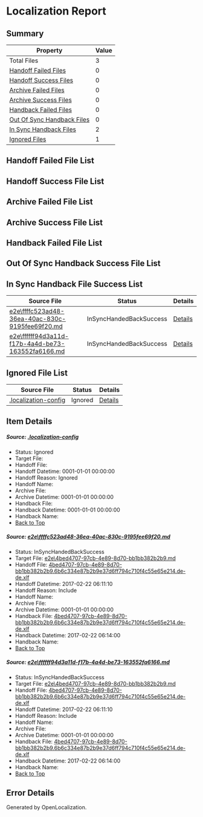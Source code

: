 # <a name='report-top'></a> Localization Report

## Summary
 Property | Value 
 -------- | ----- 
 Total Files | 3
[ Handoff Failed Files ](#handoff-failed-list)| 0
[ Handoff Success Files ](#handoff-success-list)| 0
[ Archive Failed Files ](#archive-failed-list)| 0
[ Archive Success Files ](#archive-success-list)| 0
[ Handback Failed Files ](#handback-failed-list)| 0
[ Out Of Sync Handback Files ](#outofsync-handback-success-list)| 0
[ In Sync Handback Files ](#insync-handback-success-list)| 2
[ Ignored Files ](#ignored-list)| 1

## <a name='handoff-failed-list'></a> Handoff Failed File List

## <a name='handoff-success-list'></a> Handoff Success File List

## <a name='archive-failed-list'></a> Archive Failed File List

## <a name='archive-success-list'></a> Archive Success File List

## <a name='handback-failed-list'></a> Handback Failed File List

## <a name='outofsync-handback-success-list'></a> Out Of Sync Handback Success File List

## <a name='insync-handback-success-list'></a> In Sync Handback File Success List
 Source File | Status | Details 
 ----------- | ------ | ------- 
 [e2e\ffffc523ad48-36ea-40ac-830c-9195fee69f20.md](https://github.com/OpenLocalizationTestOrg/ol-test4/blob/780f7a01c27787e196757aee25ea10ff0919fc61/e2e/ffffc523ad48-36ea-40ac-830c-9195fee69f20.md) | InSyncHandedBackSuccess | [Details](#f4494c4a86241bb98c66a82d0c5454a44e2be0411)
 [e2e\ffffff94d3a11d-f17b-4a4d-be73-163552fa6166.md](https://github.com/OpenLocalizationTestOrg/ol-test4/blob/02948d1bbc789061ac565e230736ca6ebfbae39c/e2e/ffffff94d3a11d-f17b-4a4d-be73-163552fa6166.md) | InSyncHandedBackSuccess | [Details](#f4494c4a86241bb98c66a82d0c5454a44e2be0412)

## <a name='ignored-list'></a> Ignored File List
 Source File | Status | Details 
 ----------- | ------ | ------- 
 [.localization-config](https://github.com/OpenLocalizationTestOrg/ol-test4/blob/02948d1bbc789061ac565e230736ca6ebfbae39c/.localization-config) | Ignored | [Details](#cb0632cf59c1387fc1742bfb9fa3c47f87e2e5c90)

## Item Details
##### <a name='cb0632cf59c1387fc1742bfb9fa3c47f87e2e5c90'></a> Source: [.localization-config](https://github.com/OpenLocalizationTestOrg/ol-test4/blob/02948d1bbc789061ac565e230736ca6ebfbae39c/.localization-config)
* Status: Ignored
* Target File: 
* Handoff File: 
* Handoff Datetime: 0001-01-01 00:00:00
* Handoff Reason: Ignored
* Handoff Name: 
* Archive File: 
* Archive Datetime: 0001-01-01 00:00:00
* Handback File: 
* Handback Datetime: 0001-01-01 00:00:00
* Handback Name: 
* [Back to Top](#report-top)

##### <a name='f4494c4a86241bb98c66a82d0c5454a44e2be0411'></a> Source: [e2e\ffffc523ad48-36ea-40ac-830c-9195fee69f20.md](https://github.com/OpenLocalizationTestOrg/ol-test4/blob/780f7a01c27787e196757aee25ea10ff0919fc61/e2e/ffffc523ad48-36ea-40ac-830c-9195fee69f20.md)
* Status: InSyncHandedBackSuccess
* Target File: [e2e\4bed4707-97cb-4e89-8d70-bb1bb382b2b9.md](https://github.com/OpenLocalizationTestOrg/ol-test4-dede/blob/76720a7299f45523c71a638919ee0796c2429a6d/e2e/4bed4707-97cb-4e89-8d70-bb1bb382b2b9.md)
* Handoff File: [4bed4707-97cb-4e89-8d70-bb1bb382b2b9.6b6c334e87b2b9e37d6ff794c710f4c55e65e214.de-de.xlf](https://github.com/OpenLocalizationTestOrg/ol-test4-handoff/blob/c1a27387b849cfbec6cc07031413b9440ef49cd0/ol-handoff/OpenLocalizationTestOrg/ol-test4-dede/xinjiang/ht/4bed4707-97cb-4e89-8d70-bb1bb382b2b9.6b6c334e87b2b9e37d6ff794c710f4c55e65e214.de-de.xlf)
* Handoff Datetime: 2017-02-22 06:11:10
* Handoff Reason: Include
* Handoff Name: 
* Archive File: 
* Archive Datetime: 0001-01-01 00:00:00
* Handback File: [4bed4707-97cb-4e89-8d70-bb1bb382b2b9.6b6c334e87b2b9e37d6ff794c710f4c55e65e214.de-de.xlf](https://github.com/OpenLocalizationTestOrg/ol-test4-handback/blob/8bd5c426311d150de4478b4cc3ac56403f243330/ol-handback/OpenLocalizationTestOrg/ol-test4-dede/xinjiang/ht/4bed4707-97cb-4e89-8d70-bb1bb382b2b9.6b6c334e87b2b9e37d6ff794c710f4c55e65e214.de-de.xlf)
* Handback Datetime: 2017-02-22 06:14:00
* Handback Name: 
* [Back to Top](#report-top)

##### <a name='f4494c4a86241bb98c66a82d0c5454a44e2be0412'></a> Source: [e2e\ffffff94d3a11d-f17b-4a4d-be73-163552fa6166.md](https://github.com/OpenLocalizationTestOrg/ol-test4/blob/02948d1bbc789061ac565e230736ca6ebfbae39c/e2e/ffffff94d3a11d-f17b-4a4d-be73-163552fa6166.md)
* Status: InSyncHandedBackSuccess
* Target File: [e2e\4bed4707-97cb-4e89-8d70-bb1bb382b2b9.md](https://github.com/OpenLocalizationTestOrg/ol-test4-dede/blob/76720a7299f45523c71a638919ee0796c2429a6d/e2e/4bed4707-97cb-4e89-8d70-bb1bb382b2b9.md)
* Handoff File: [4bed4707-97cb-4e89-8d70-bb1bb382b2b9.6b6c334e87b2b9e37d6ff794c710f4c55e65e214.de-de.xlf](https://github.com/OpenLocalizationTestOrg/ol-test4-handoff/blob/c1a27387b849cfbec6cc07031413b9440ef49cd0/ol-handoff/OpenLocalizationTestOrg/ol-test4-dede/xinjiang/ht/4bed4707-97cb-4e89-8d70-bb1bb382b2b9.6b6c334e87b2b9e37d6ff794c710f4c55e65e214.de-de.xlf)
* Handoff Datetime: 2017-02-22 06:11:10
* Handoff Reason: Include
* Handoff Name: 
* Archive File: 
* Archive Datetime: 0001-01-01 00:00:00
* Handback File: [4bed4707-97cb-4e89-8d70-bb1bb382b2b9.6b6c334e87b2b9e37d6ff794c710f4c55e65e214.de-de.xlf](https://github.com/OpenLocalizationTestOrg/ol-test4-handback/blob/8bd5c426311d150de4478b4cc3ac56403f243330/ol-handback/OpenLocalizationTestOrg/ol-test4-dede/xinjiang/ht/4bed4707-97cb-4e89-8d70-bb1bb382b2b9.6b6c334e87b2b9e37d6ff794c710f4c55e65e214.de-de.xlf)
* Handback Datetime: 2017-02-22 06:14:00
* Handback Name: 
* [Back to Top](#report-top)


## Error Details

Generated by OpenLocalization.
